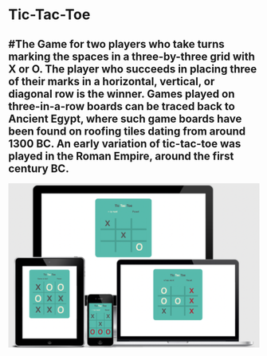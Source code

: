 # Tic-Tac-Toe

#The Game for two players who take turns marking the spaces in a three-by-three grid with X or O. The player who succeeds in placing three of their marks in a horizontal, vertical, or diagonal row is the winner.
Games played on three-in-a-row boards can be traced back to Ancient Egypt, where such game boards have been found on roofing tiles dating from around 1300 BC.
An early variation of tic-tac-toe was played in the Roman Empire, around the first century BC.
---

![responsive design](https://github.com/Flow-matic/Tic-Tac-Toe/blob/main/assets/images/responsive%20design.png?raw=true) 